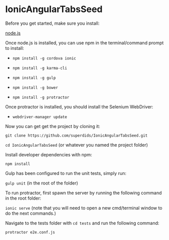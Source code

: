 # IonicAngularTabsSeed

Before you get started, make sure you install:

[node.js](https://nodejs.org/en/download/)

Once node.js is installed, you can use npm in the terminal/command prompt to install:

* `npm install -g cordova ionic`

* `npm install -g karma-cli`

* `npm install -g gulp`

* `npm install -g bower`

* `npm install -g protractor`

Once protractor is installed, you should install the Selenium WebDriver:

* `webdriver-manager update`

Now you can get get the project by cloning it: 

`git clone https://github.com/superdids/IonicAngularTabsSeed.git`

`cd IonicAngularTabsSeed` (or whatever you named the project folder)

Install developer dependencies with npm:

`npm install`

Gulp has been configured to run the unit tests, simply run:

`gulp unit` (in the root of the folder)

To run protractor, first spawn the server by running the following command in the root folder:

`ionic serve` (note that you will need to open a new cmd/terminal window to do the next commands.)

Navigate to the tests folder with  `cd tests` and run the following command:

`protractor e2e.conf.js`





